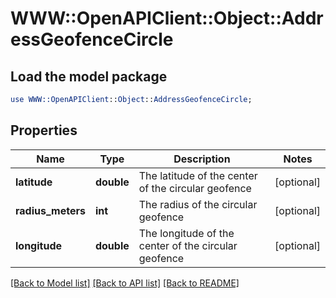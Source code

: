 # WWW::OpenAPIClient::Object::AddressGeofenceCircle

## Load the model package
```perl
use WWW::OpenAPIClient::Object::AddressGeofenceCircle;
```

## Properties
Name | Type | Description | Notes
------------ | ------------- | ------------- | -------------
**latitude** | **double** | The latitude of the center of the circular geofence | [optional] 
**radius_meters** | **int** | The radius of the circular geofence | [optional] 
**longitude** | **double** | The longitude of the center of the circular geofence | [optional] 

[[Back to Model list]](../README.md#documentation-for-models) [[Back to API list]](../README.md#documentation-for-api-endpoints) [[Back to README]](../README.md)


